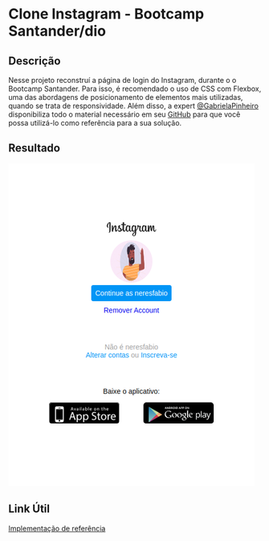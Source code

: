 # Clone Instagram - Bootcamp Santander/dio

## Descrição

Nesse projeto reconstruí a página de login do Instagram, durante o o Bootcamp Santander. Para isso, é recomendado o uso de CSS com Flexbox, uma das abordagens de posicionamento de elementos mais utilizadas, quando se trata de responsividade. Além disso, a expert [@GabrielaPinheiro](https://www.linkedin.com/in/gabrielapinheiro129/) disponibiliza todo o material necessário em seu [GitHub](http://www.github.com/SpruceGabriela) para que você possa utilizá-lo como referência para a sua solução.

## Resultado

![login instagram](/img/Captura%20de%20tela%20de%202022-06-20%2018-07-24.png)


## Link Útil 
[Implementação de referência](https://github.com/SpruceGabriela/instagram-dio)